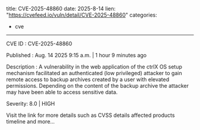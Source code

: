  
title: CVE-2025-48860
date: 2025-8-14
lien: "https://cvefeed.io/vuln/detail/CVE-2025-48860"
categories:
  - cve
---

CVE ID : CVE-2025-48860

Published :  Aug. 14
2025
9:15 a.m. | 1 hour
9 minutes ago

Description : A vulnerability in the web application of the ctrlX OS setup mechanism facilitated an authenticated (low privileged) attacker to gain remote access to backup archives created by a user with elevated permissions. Depending on the content of the backup archive
the attacker may have been able to access sensitive data.

Severity: 8.0 | HIGH

Visit the link for more details
such as CVSS details
affected products
timeline
and more...
